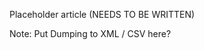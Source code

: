 <!--
title: "Exporting Data from Contrast"
description: "Overview on how to export Contrast data"
tags: "user tips export data"
-->

Placeholder article (NEEDS TO BE WRITTEN)

Note: Put Dumping to XML / CSV here?